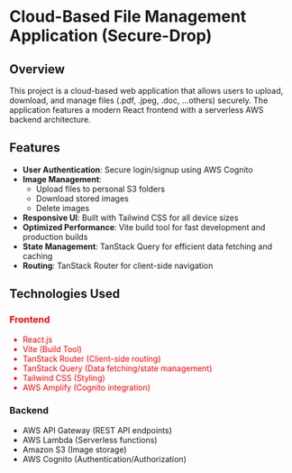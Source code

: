 <!DOCTYPE html>
<html lang="en">
<head>
    <meta charset="UTF-8">
    <meta name="viewport" content="width=device-width, initial-scale=1.0">
</head>
<body>
    <h1>Cloud-Based File Management Application (Secure-Drop) </h1>
    <div >
        <h2>Overview</h2>
        <p>This project is a cloud-based web application that allows users to upload, download, and manage files (.pdf, .jpeg, .doc, ...others) securely. The application features a modern React frontend with a serverless AWS backend architecture.</p>
    </div>
    <h2>Features</h2>
    <ul>
        <li><strong>User Authentication</strong>: Secure login/signup using AWS Cognito</li>
        <li><strong>Image Management</strong>:
            <ul>
                <li>Upload files to personal S3 folders</li>
                <li>Download stored images</li>
                <li>Delete images</li>
            </ul>
        </li>
        <li><strong>Responsive UI</strong>: Built with Tailwind CSS for all device sizes</li>
        <li><strong>Optimized Performance</strong>: Vite build tool for fast development and production builds</li>
        <li><strong>State Management</strong>: TanStack Query for efficient data fetching and caching</li>
        <li><strong>Routing</strong>: TanStack Router for client-side navigation</li>
    </ul>
<h2>Technologies Used</h2>
    <div>
        <div style="color:red;">
            <h3>Frontend</h3>
            <ul>
                <li>React.js</li>
                <li>Vite (Build Tool)</li>
                <li>TanStack Router (Client-side routing)</li>
                <li>TanStack Query (Data fetching/state management)</li>
                <li>Tailwind CSS (Styling)</li>
                <li>AWS Amplify (Cognito integration)</li>
            </ul>
        </div>
        <div>
            <h3>Backend</h3>
            <ul>
                <li>AWS API Gateway (REST API endpoints)</li>
                <li>AWS Lambda (Serverless functions)</li>
                <li>Amazon S3 (Image storage)</li>
                <li>AWS Cognito (Authentication/Authorization)</li>
            </ul>
        </div>
    </div>
</body>
</html>
